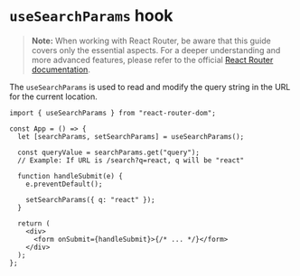 # `useSearchParams` hook

> **Note:** When working with React Router, be aware that this guide covers only the essential aspects. For a deeper understanding and more advanced features, please refer to the official <a href='https://reactrouter.com/en/main/hooks/use-search-params' target='__blank'>React Router documentation</a>.

The `useSearchParams` is used to read and modify the query string in the URL for the current location.

```tsx
import { useSearchParams } from "react-router-dom";

const App = () => {
  let [searchParams, setSearchParams] = useSearchParams();

  const queryValue = searchParams.get("query");
  // Example: If URL is /search?q=react, q will be "react"

  function handleSubmit(e) {
    e.preventDefault();

    setSearchParams({ q: "react" });
  }

  return (
    <div>
      <form onSubmit={handleSubmit}>{/* ... */}</form>
    </div>
  );
};
```
